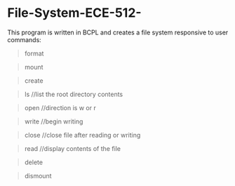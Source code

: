 # File-System-ECE-512-
This program is written in BCPL and creates a file system responsive to user commands:

>format <disk number> <disk unit name>

>mount <disk number> <disk unit name>

>create <block size number> <name> <type>

>ls                         //list the root directory contents

>open <name> <direction>      //direction is w or r

>write                    //begin writing

>close           //close file after reading or writing

>read           //display contents of the file

>delete <filename>

>dismount
